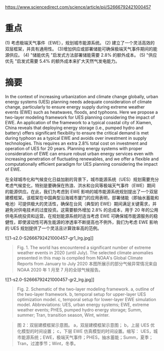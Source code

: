 https://www.sciencedirect.com/science/article/pii/S2666792421000457

# 重点

(1) 考虑极端天气事件（EWE），规划城市能源系统。
(2) 建立了一个灵活高效的双层框架，并具有通用性。
(3)增加供应或部署储能可确保极端天气事件期间的能源供应。
(4) "储能优先 "启发式方法部署储能需要 2.8% 的额外成本。
(5) "供应优先 "启发式需要 5.4% 的额外成本来扩大天然气发电能力。

# 摘要

In the context of increasing urbanization and climate change globally, urban energy systems (UES) planning needs adequate consideration of climate change, particularly to ensure energy supply during extreme weather events (EWE) such as heatwaves, floods, and typhoons. Here we propose a two-layer modeling framework for UES planning considering the impact of EWE. An application of the framework to a typical coastal city of Xiamen, China reveals that deploying energy storage (i.e., pumped hydro and battery) offers significant flexibility to ensure the critical demand is met during typhoon as a typical EWE and avoids over investment in supply technologies. This requires an extra 2.8% total cost on investment and operation of UES for 20 years. Planning energy systems with proper consideration of EWE can ensure robust urban energy services even with increasing penetration of fluctuating renewables, and we offer a flexible and computationally efficient paradigm for UES planning considering the impact of EWE.

在全球城市化和气候变化日益加剧的背景下，城市能源系统（UES）规划需要充分考虑气候变化，特别是要确保在热浪、洪水和台风等极端天气事件（EWE）期间的能源供应。在此，我们为考虑到 EWE 影响的城市能源系统规划提出了一个双层建模框架。该框架在中国典型沿海城市厦门的应用表明，部署储能（即抽水蓄能和电池）可提供极大的灵活性，确保在台风（典型的 EWE）期间满足关键需求，并避免对供电技术的过度投资。这需要额外增加 2.8% 的总成本，用于 20 年的公用供电系统投资和运营。在规划能源系统时适当考虑 EWE 可确保城市能源服务的稳健性，即使波动性可再生能源的渗透率不断提高也不例外，我们为考虑 EWE 影响的 UES 规划提供了一个灵活且计算效率高的范例。

![[1-s2.0-S2666792421000457-gr1_lrg.jpg]]

>Fig. 1. The world has encountered a significant number of extreme weather events in 2020 (until July). The selected climate anomalies presented in this map is compiled from NOAA's Global Climate Reports from January to July 2020 本图所展示的部分气候异常情况来自 NOAA 2020 年 1 月至 7 月的全球气候报告。

![[1-s2.0-S2666792421000457-gr2_lrg.jpg]]

>Fig. 2. Schematic of the two-layer modeling framework. a, outline of the two-layer framework. b, temporal setup for upper-layer UES optimization model. c, temporal setup for lower-layer EWE simulation model. Abbreviations: UES, urban energy systems; EWE, extreme weather events; PHES, pumped hydro energy storage; Summ, summer; Tran, transition season, Wint, winter.

>图 2：双层建模框架示意图。
>a，双层建模框架示意图；
>b，上层 UES 优化模型的时间设置；
>c，下层 EWE 仿真模型的时间设置。缩写： UES，城市能源系统；EWE，极端天气事件；PHES，抽水蓄能；Summ，夏季；Tran，过渡季节；Wint，冬季。


